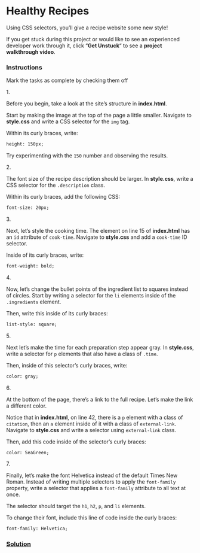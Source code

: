 # Healthy Recipes

Using CSS selectors, you’ll give a recipe website some new style!

If you get stuck during this project or would like to see an experienced
developer work through it, click “**Get Unstuck**“ to see a **project
walkthrough video**.

### Instructions

Mark the tasks as complete by checking them off

1\.

Before you begin, take a look at the site’s structure in **index.html**.

Start by making the image at the top of the page a little smaller.
Navigate to **style.css** and write a CSS selector for the `img` tag.

Within its curly braces, write:

``` html
height: 150px;
```

Try experimenting with the `150` number and observing the results.

2\.

The font size of the recipe description should be larger. In
**style.css**, write a CSS selector for the `.description` class.

Within its curly braces, add the following CSS:

``` html
font-size: 20px;
```

3\.

Next, let’s style the cooking time. The element on line 15 of
**index.html** has an `id` attribute of `cook-time`. Navigate to
**style.css** and add a `cook-time` ID selector.

Inside of its curly braces, write:

``` html
font-weight: bold;
```

4\.

Now, let’s change the bullet points of the ingredient list to squares
instead of circles. Start by writing a selector for the `li` elements
inside of the `.ingredients` element.

Then, write this inside of its curly braces:

``` html
list-style: square;
```

5\.

Next let’s make the time for each preparation step appear gray. In
**style.css**, write a selector for `p` elements that also have a class
of `.time`.

Then, inside of this selector’s curly braces, write:

``` html
color: gray;
```

6\.

At the bottom of the page, there’s a link to the full recipe. Let’s make
the link a different color.

Notice that in **index.html**, on line 42, there is a `p` element with a
class of `citation`, then an `a` element inside of it with a class of
`external-link`. Navigate to **style.css** and write a selector using
`external-link` class.

Then, add this code inside of the selector’s curly braces:

``` html
color: SeaGreen;
```

7\.

Finally, let’s make the font Helvetica instead of the default Times New
Roman. Instead of writing multiple selectors to apply the `font-family`
property, write a selector that applies a `font-family` attribute to all
text at once.

The selector should target the `h1`, `h2`, `p`, and `li` elements.

To change their font, include this line of code inside the curly braces:

``` html
font-family: Helvetica;
```

### [Solution](https://datttrian.github.io/codecademy/fundamentals-of-css/css-selectors-1/index.html)
